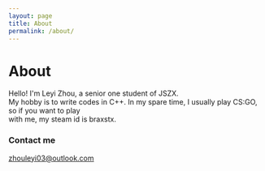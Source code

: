 ```yaml
---
layout: page
title: About
permalink: /about/
---
```


# About

Hello! I'm Leyi Zhou, a senior one student of JSZX.    
My hobby is to write codes in C++. In my spare time, I usually play CS:GO, so if you want to play    
with me, my steam id is braxstx.

### Contact me

[zhouleyi03@outlook.com](mailto:zhouleyi03@outlook.com)